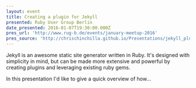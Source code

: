```yaml
---
layout: event
title: Creating a plugin for Jekyll
presented: Ruby User Group Berlin
date_presented: 2016-01-07T19:30:00.000Z
pres_url: 'http://www.rug-b.de/events/january-meetup-2016'
pres_source: 'http://chrischinchilla.github.io/Presentations/jekyll_plugins/rub_jan.html'
---
```


Jekyll is an awesome static site generator written in Ruby. It's designed with simplicity in mind, but can be made more extensive and powerful by creating plugins and leveraging existing ruby gems.

In this presentation I'd like to give a quick overview of how...
